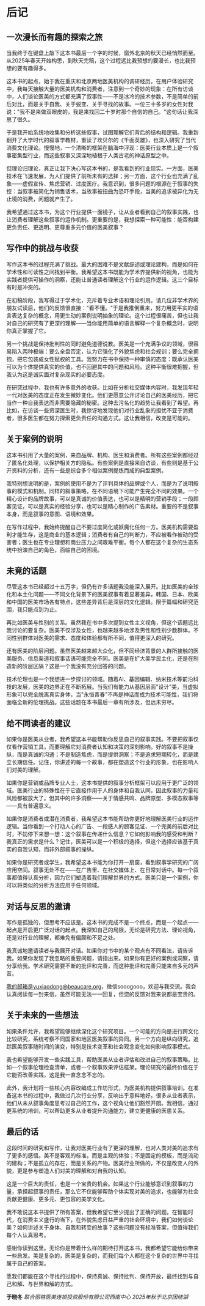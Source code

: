 # 后记

## 一次漫长而有趣的探索之旅

当我终于在键盘上敲下这本书最后一个字的时候，窗外北京的秋天已经悄然而至。从2025年春天开始构思，到秋天完稿，这个过程远比我预想的要漫长，也比我预想的要有趣得多。

这本书的起点，始于我在重庆和北京两地医美机构的调研经历。在用户体验研究中，我每天接触大量的医美机构和消费者，注意到一个奇妙的现象：在所有访谈中，人们谈论医美的方式都充满了叙事性——不是冰冷的技术参数，不是简单的前后对比，而是关于自我、关于蜕变、关于寻找的故事。一位三十多岁的女性对我说："我不是来做双眼皮的，我是来找回二十岁时那个自信的自己。"这句话让我深思了很久。

于是我开始系统地收集和分析这些叙事，试图理解它们背后的结构和逻辑。我重新翻开了大学时代的叙事学教材，重读了坎贝尔的《千面英雄》，也深入研究了当代消费文化理论。慢慢地，一个清晰的框架在脑海中浮现：医美行业本质上是一个叙事密集型行业，而这些叙事又深深地植根于人类古老的神话原型之中。

但理论归理论，真正让我下决心写这本书的，是我看到的行业现实。一方面，医美技术在飞速发展，为人们提供了前所未有的选择；另一方面，这个行业也充满了乱象——虚假宣传、焦虑营销、过度医疗。我意识到，很多问题的根源在于叙事的失控：当叙事被简化为销售话术，当故事被扭曲为恐吓手段，当美的追求被异化为无止境的消费，问题就产生了。

我希望通过这本书，为这个行业提供一面镜子，让从业者看到自己的叙事实践，也让消费者理解这些叙事的运作机制。更重要的是，我想探索一种可能性：能否构建更负责任、更透明、更尊重多元价值的医美叙事？

## 写作中的挑战与收获

写作这本书的过程充满了挑战。最大的困难不是文献综述或理论建构，而是如何在学术性和可读性之间找到平衡。我希望这本书既能为学术界提供新的视角，也能为实践者提供可操作的洞察，还能让普通读者理解这个行业的运作逻辑。这三个目标有时是冲突的。

在初稿阶段，我写得过于学术化，充斥着专业术语和理论引用。请几位非学术界的朋友试读后，他们的反馈很直接："看不懂。"于是我推倒重来，努力用更平实的语言表达复杂的概念，用更生动的案例说明抽象的理论。这个过程很痛苦，但也让我对自己的研究有了更深的理解——当你能用简单的语言解释一个复杂概念时，说明你真正掌握了它。

另一个挑战是保持批判性的同时避免道德说教。医美是一个充满争议的领域，很容易陷入两种极端：要么全盘否定，认为它强化了外貌焦虑和社会规训；要么完全拥抱，把它包装成女性赋权的工具。我努力在书中保持一种审慎的态度：既承认医美可以为个体提供真实的价值，也不回避其中的问题和风险。这种平衡很难把握，但我认为这是诚实面对复杂现实的必要态度。

在研究过程中，我也有许多意外的收获。比如在分析社交媒体内容时，我发现年轻一代对医美的态度正在发生微妙变化。他们更愿意公开讨论自己的医美经历，把它当作一种自我表达而非需要隐藏的秘密。这种去污名化的趋势让我看到了希望。再比如，在访谈一些资深医生时，我惊讶地发现他们对行业乱象的担忧不亚于消费者，很多医生都在努力探索更负责任的沟通方式。这让我相信，改变是可能的。

## 关于案例的说明

这本书引用了大量的案例，来自品牌、机构、医生和消费者。所有这些案例都经过了匿名化处理，以保护相关方的隐私。有些案例是直接来自访谈，有些则是基于公开资料的分析，还有一些是综合多个相似案例提炼而成的典型案例。

我特别想说明的是，案例的使用不是为了评判具体的品牌或个人，而是为了说明叙事的模式和机制。同样的叙事策略，在不同语境下可能产生完全不同的效果。一个精心设计的品牌故事，可以是真诚的价值表达，也可以是精明的营销手段；一段顾客见证，可以是真实的经验分享，也可以是精心制作的广告素材。重要的不是叙事本身，而是叙事的意图、语境和效果。

在写作过程中，我始终提醒自己不要过度简化或妖魔化任何一方。医美机构需要盈利才能生存，这是商业的基本逻辑；消费者有自己的判断力，不应被看作被动的受害者；医生也在专业理想和商业压力之间艰难平衡。每个人都在这个复杂的生态系统中扮演自己的角色，面临自己的困境。

## 未竟的话题

尽管这本书已经超过十五万字，但仍有许多话题我没能深入展开。比如医美的全球化和本土化问题——不同文化背景下的医美叙事有着显著差异，韩国、日本、欧美和中国的医美市场各有特点，这些差异背后是深层的文化逻辑。限于篇幅和研究范围，我只能点到为止。

再比如医美与性别的关系。虽然我在书中多次提到女性主义视角，但这个话题远比我讨论的要复杂。医美不仅涉及女性，也越来越多地涉及男性和性别少数群体。不同性别群体对医美的需求、态度和体验都有所不同，值得更深入的研究。

还有医美的阶层问题。虽然医美越来越大众化，但不同经济背景的人群所接触的医美服务、信息渠道和叙事话语可能完全不同。医美是在扩大美学民主化，还是在制造新的阶层区隔？这是一个我没有充分回答的问题。

技术伦理也是一个我想进一步探讨的领域。随着AI、基因编辑、纳米技术等前沿科技的发展，医美的边界正在不断拓展。当我们有能力从基因层面"设计"美，当虚拟形象可以完全脱离真实身体，当"永恒青春"不再是神话而成为技术可能性，我们将面临全新的伦理挑战。这些话题在本书最后一章有所涉及，但远未穷尽。

## 给不同读者的建议

如果你是医美从业者，我希望这本书能帮助你反思自己的叙事实践。不要把叙事仅仅看作营销工具，而要理解它对消费者认知和决策的深刻影响。好的叙事不是操纵，而是真诚的沟通；不是制造焦虑，而是提供洞察；不是追求短期转化，而是建立长期信任。记住，你讲述的每一个故事，都在塑造这个行业的形象，也在影响人们对美的理解。

如果你是营销或品牌专业人士，这本书提供的叙事分析框架可以应用于更广泛的领域。医美行业的特殊性在于它直接作用于人的身体和自我认同，因此叙事的力量和风险都被放大了。但其中的许多洞察——关于情感共鸣、品牌原型、多模态叙事等——具有普遍意义。

如果你是消费者或潜在消费者，我希望这本书能帮助你更好地理解医美行业的运作逻辑。当你看到一个打动人心的广告、一段感人的顾客见证、一个完美的前后对比时，不妨停下来想一想：这个叙事在传递什么信息？它如何影响我的感受和判断？我真正的需求是什么？记住，医美可以是一个积极的选择，但这个选择应该基于真实的自我认知，而非外部叙事的操纵。

如果你是研究者或学生，我希望这本书能为你打开一扇窗，看到叙事学研究的广阔应用空间。叙事无处不在——在广告里、在社交媒体上、在日常对话中。每一个叙事都值得认真分析，因为它们塑造着我们理解世界的方式。医美只是一个案例，你可以将类似的分析方法应用于任何领域。

## 对话与反思的邀请

写作是孤独的，但思考不应该是。这本书的完成不是一个终点，而是一个起点——起点是开启更广泛对话的起点。我深知自己的局限，无论是研究方法、理论视角，还是对行业的理解，都难免有偏颇和不足之处。

我真诚地邀请读者与我展开对话。如果你对书中的某个观点有不同看法，请告诉我。如果你发现了我忽略的重要问题，请指出来。如果你有更好的案例或洞察，请分享给我。学术研究需要不断的批评和完善，而这种批评和完善只能来自多元的声音。

我的邮箱是yuxiaodong@beaucare.org，微信sooogooo，欢迎与我交流。我会认真阅读每一封来信，虽然可能无法一一回复，但您的反馈对我来说都是宝贵的。

## 关于未来的一些想法

如果条件允许，我希望能够继续深化这个研究项目。一个可能的方向是进行跨文化比较研究，系统考察不同国家和地区医美叙事的异同。另一个方向是纵向研究，追踪医美叙事随时间的演变，特别是技术变革和社会观念变化如何影响叙事模式。

我也希望能够开发一些实践工具，帮助医美从业者评估和改进自己的叙事策略。比如一个叙事伦理检查清单，或者一个叙事效果评估框架。理论研究的最终价值在于它能否改善实践，这是我一直念念不忘的。

此外，我计划将一些核心内容改编成工作坊形式，为医美机构提供叙事培训。在准备这本书的过程中，我做过几次行业分享，反响出乎意料地好。很多从业者表示，他们从未从叙事角度思考过自己的工作，这个视角让他们豁然开朗。我相信，通过更系统的培训，可以帮助更多从业者提升沟通能力，建立更健康的医患关系。

## 最后的话

这段时间的研究和写作，让我对医美行业有了更深的理解，也对人类对美的追求有了更多的感悟。美不是客观的标准，而是主观的体验；不是固定的模板，而是流动的建构；不是孤立的存在，而是关系的产物。医美行业所做的，不仅是改变人的外貌，更是参与塑造人们对美的理解和对自我的认知。

这是一个巨大的责任，也是一个宝贵的机会。如果这个行业能够意识到叙事的力量，承担起叙事的责任，那么它不仅能够帮助个体实现对美的追求，也能够为社会贡献更健康、更多元、更包容的美学文化。

我不敢说这本书提供了所有答案，但我希望它至少提出了正确的问题。在智能时代，在消费主义盛行的当下，在外貌焦虑日益严重的社会环境中，我们如何谈论美？如何讲述关于身体、自我和转变的故事？这些问题没有标准答案，但值得我们每个人认真思考。

感谢你读到这里。无论你是带着什么样的期待打开这本书，我都希望它能给你带来一些启发。美是复杂的，医美是复杂的，而我们每个人都在这个复杂的世界中寻找属于自己的答案。

愿我们都能在这个寻找的过程中，保持真诚、保持批判、保持开放，最终找到与自己和解、与世界和解的方式。


**于晓冬**
*联合丽格医美连锁投资股份有限公司西南中心*
*2025年秋于北京团结湖*
